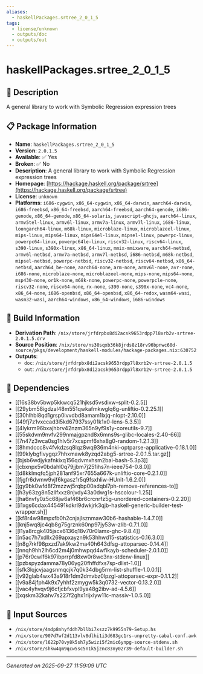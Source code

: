 ```yaml
---
aliases:
  - haskellPackages.srtree_2_0_1_5
tags:
  - license/unknown
  - outputs/doc
  - outputs/out
---
```


# haskellPackages.srtree_2_0_1_5

## 📝 Description

A general library to work with Symbolic Regression expression trees

## 📋 Package Information

- **Name**: `haskellPackages.srtree_2_0_1_5`
- **Version**: `2.0.1.5`
- **Available**: ✅ Yes
- **Broken**: ✅ No
- **Description**: A general library to work with Symbolic Regression expression trees
- **Homepage**: [https://hackage.haskell.org/package/srtree](https://hackage.haskell.org/package/srtree)
- **License**: `unknown`
- **Platforms**: `i686-cygwin`, `x86_64-cygwin`, `x86_64-darwin`, `aarch64-darwin`, `i686-freebsd`, `x86_64-freebsd`, `aarch64-freebsd`, `aarch64-genode`, `i686-genode`, `x86_64-genode`, `x86_64-solaris`, `javascript-ghcjs`, `aarch64-linux`, `armv5tel-linux`, `armv6l-linux`, `armv7a-linux`, `armv7l-linux`, `i686-linux`, `loongarch64-linux`, `m68k-linux`, `microblaze-linux`, `microblazeel-linux`, `mips-linux`, `mips64-linux`, `mips64el-linux`, `mipsel-linux`, `powerpc-linux`, `powerpc64-linux`, `powerpc64le-linux`, `riscv32-linux`, `riscv64-linux`, `s390-linux`, `s390x-linux`, `x86_64-linux`, `mmix-mmixware`, `aarch64-netbsd`, `armv6l-netbsd`, `armv7a-netbsd`, `armv7l-netbsd`, `i686-netbsd`, `m68k-netbsd`, `mipsel-netbsd`, `powerpc-netbsd`, `riscv32-netbsd`, `riscv64-netbsd`, `x86_64-netbsd`, `aarch64_be-none`, `aarch64-none`, `arm-none`, `armv6l-none`, `avr-none`, `i686-none`, `microblaze-none`, `microblazeel-none`, `mips-none`, `mips64-none`, `msp430-none`, `or1k-none`, `m68k-none`, `powerpc-none`, `powerpcle-none`, `riscv32-none`, `riscv64-none`, `rx-none`, `s390-none`, `s390x-none`, `vc4-none`, `x86_64-none`, `i686-openbsd`, `x86_64-openbsd`, `x86_64-redox`, `wasm64-wasi`, `wasm32-wasi`, `aarch64-windows`, `x86_64-windows`, `i686-windows`

## 🔧 Build Information

- **Derivation Path**: `/nix/store/jrfdrpbx8di2acsk9653rdpp7l8xrb2v-srtree-2.0.1.5.drv`
- **Source Position**: `/nix/store/ns30sqxb36k8jrds8z18rv96bpnwc60d-source/pkgs/development/haskell-modules/hackage-packages.nix:630752`
- **Outputs**:
  - `doc`:  `/nix/store/jrfdrpbx8di2acsk9653rdpp7l8xrb2v-srtree-2.0.1.5`
  - `out`:  `/nix/store/jrfdrpbx8di2acsk9653rdpp7l8xrb2v-srtree-2.0.1.5`

## 🔗 Dependencies

- [[16s38bv5bwp5kkwcq521hjksd5vsdixw-split-0.2.5]]
- [[29ybm58igdzal48m551qwkafmkwglq6g-unliftio-0.2.25.1]]
- [[30hlhbl8qd1grsp0ivvdbd8amam1lxjq-nlopt-2.10.0]]
- [[49fj7z1vxccad3l5kd67937ssy01k1x0-lens-5.3.5]]
- [[4lykrm96bxajhbrv42nzm365n9yf9s1y-coreutils-9.7]]
- [[55skdvm9nvfv299nmajgpznd8x6mns9s-glibc-locales-2.40-66]]
- [[7n47z3wca0sg1hlv5r7xcspmf6xhx8g0-random-1.2.1.3]]
- [[8hmdccc8v4fvkdzsq8lqz8wq936m4nki-optparse-applicative-0.18.1.0]]
- [[99klybgfivygqz7hhxmawk8yzqd2abg5-srtree-2.0.1.5.tar.gz]]
- [[bjsb6wdjykafnkixq156qdvmxhsm2bai-bash-5.3p3]]
- [[cbxnpx5v0bdahl0q79jjbm7j251ihs7n-ieee754-0.8.0]]
- [[d8kklmqfq5jph281anf95xr7655a667k-unliftio-core-0.2.1.0]]
- [[fjgfr6dvmw9vjf6kgasz1r5q9fsxhliw-HUnit-1.6.2.0]]
- [[gy9bk0wfd8f2mzzwj5rqbp00adqbl7ph-remove-references-to]]
- [[h3y63zg8n5zllfxxz8njvdy43a0dwg1s-hscolour-1.25]]
- [[ha6nvfy0z5c68jw6af46br6crcnrfz5g-unordered-containers-0.2.20]]
- [[i1xgs6cdax445491kdkrl9dwkjrk3qjb-haskell-generic-builder-test-wrapper.sh]]
- [[kf8r4w98mpxfb0h2cnjajlsznmaw30b6-hashable-1.4.7.0]]
- [[knj5wq8jc4qb8g75grznk60np97jy53w-zlib-0.7.1.0]]
- [[l1ya8rcgk405jscx6136q18v70r0lamx-ghc-9.8.4]]
- [[n5ac7h7xdllx269apxayzn9k53hhwd15-statistics-0.16.3.0]]
- [[n8g7rkf98pxzd7ak9kw2ma40h643dfsg-attoparsec-0.14.4]]
- [[nnqh9hh2lh6cd2m4j0mhwpqd4wfikayb-scheduler-2.0.1.0]]
- [[p76r0cwlf6k97ibprrpfd8xw0r8wc3nx-stdenv-linux]]
- [[pzbspyzdamma78y06yg20fhffdfxs7sp-dlist-1.0]]
- [[sfk3lqjcvjaagsnmqcjk7q0k34dbg5rm-list-shuffle-1.0.0.1]]
- [[v92glab4wx43a918r1dm2dmvbz0lpzgl-attoparsec-expr-0.1.1.2]]
- [[v9a84jfph4k9x7yhhf2zmygw5k3q0732-vector-0.13.2.0]]
- [[vac4yhvqv9j6cfjcbfxvpl9ya48g2ibv-ad-4.5.6]]
- [[xqskm32kahv7s227f2ghx1rijxlyw11c-massiv-1.0.5.0]]

## 📁 Input Sources

- `/nix/store/4mdp8nhyfddh7bllbi7xszz7k9955n79-Setup.hs`
- `/nix/store/907d7wf2d113vlv8dlhi1i3d683gc1rs-unpretty-cabal-conf.awk`
- `/nix/store/l622p70vy8k5sh7y5wizi5f2mic6ynpg-source-stdenv.sh`
- `/nix/store/shkw4qm9qcw5sc5n1k5jznc83ny02r39-default-builder.sh`

---
*Generated on 2025-09-27 11:59:09 UTC*
